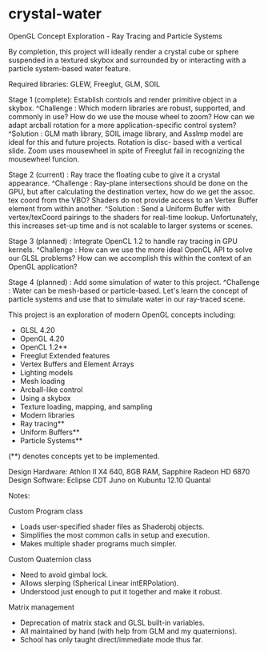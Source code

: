 crystal-water
=============

OpenGL Concept Exploration - Ray Tracing and Particle Systems

By completion, this project will ideally render a crystal cube or sphere
suspended in a textured skybox and surrounded by or interacting with a
particle system-based water feature.

Required libraries: GLEW, Freeglut, GLM, SOIL

Stage 1 (complete): Establish controls and render primitive object in a skybox.
       ^Challenge : Which modern libraries are robust, supported, and commonly
                    in use? How do we use the mouse wheel to zoom? How can we
                    adapt arcball rotation for a more application-specific
                    control system?
        ^Solution : GLM math library, SOIL image library, and AssImp model
                    are ideal for this and future projects. Rotation is disc-
                    based with a vertical slide. Zoom uses mousewheel in spite
                    of Freeglut fail in recognizing the mousewheel funcion.

Stage 2 (current) : Ray trace the floating cube to give it a crystal appearance.
       ^Challenge : Ray-plane intersections should be done on the GPU, but after
                    calculating the destination vertex, how do we get the assoc.
                    tex coord from the VBO?  Shaders do not provide access to an
                    Vertex Buffer element from within another.
        ^Solution : Send a Uniform Buffer with vertex/texCoord pairings to the
                    shaders for real-time lookup.  Unfortunately, this increases
                    set-up time and is not scalable to larger systems or scenes.

Stage 3 (planned) : Integrate OpenCL 1.2 to handle ray tracing in GPU kernels.
       ^Challenge : How can we use the more ideal OpenCL API to solve our GLSL
                    problems?  How can we accomplish this within the context of
                    an OpenGL application?

Stage 4 (planned) : Add some simulation of water to this project.
       ^Challenge : Water can be mesh-based or particle-based. Let's learn the
                    concept of particle systems and use that to simulate water
                    in our ray-traced scene.

This project is an exploration of modern OpenGL concepts including:
  - GLSL 4.20
  - OpenGL 4.20
  - OpenCL 1.2**
  - Freeglut Extended features
  - Vertex Buffers and Element Arrays
  - Lighting models
  - Mesh loading
  - Arcball-like control
  - Using a skybox
  - Texture loading, mapping, and sampling
  - Modern libraries
  - Ray tracing**
  - Uniform Buffers**
  - Particle Systems**

(**) denotes concepts yet to be implemented.


Design Hardware: Athlon II X4 640, 8GB RAM, Sapphire Radeon HD 6870
Design Software: Eclipse CDT Juno on Kubuntu 12.10 Quantal


Notes:

Custom Program class
  - Loads user-specified shader files as Shaderobj objects.
  - Simplifies the most common calls in setup and execution.
  - Makes multiple shader programs much simpler.

Custom Quaternion class
  - Need to avoid gimbal lock.
  - Allows slerping (Spherical Linear intERPolation).
  - Understood just enough to put it together and make it robust.

Matrix management
  - Deprecation of matrix stack and GLSL built-in variables.
  - All maintained by hand (with help from GLM and my quaternions).
  - School has only taught direct/immediate mode thus far.


